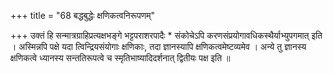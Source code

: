+++
title = "68 बद्धबुद्धेः क्षणिकत्वनिरूपणम्"

+++
उक्तं हि सन्मात्रग्राहिप्रत्यक्षभङ्गे भट्टपराशरपादैः * संकोचेऽपि करणसंप्रयोगावधिकस्थैर्याभ्युपगमात् इति । अस्मिन्नपि पक्षे यदा त्विन्द्रियसंयोगाः क्षणिकाः, तदा ज्ञानस्यापि क्षणिकत्वमेष्टव्यमेव । अन्ये तु ज्ञानस्य क्षणिकत्वे ध्यानस्य सन्ततिरूपत्वे च स्मृतिभाष्यादिदर्शनात् द्वितीयः पक्ष इति ॥